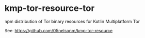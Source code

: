 # kmp-tor-resource-tor

npm distribution of Tor binary resources for Kotlin Multiplatform Tor

See: https://github.com/05nelsonm/kmp-tor-resource
